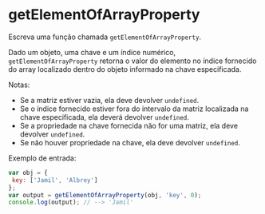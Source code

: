 # getElementOfArrayProperty

Escreva uma função chamada `getElementOfArrayProperty`.

Dado um objeto, uma chave e um índice numérico, `getElementOfArrayProperty`
retorna o valor do elemento no índice fornecido do array localizado dentro do
objeto informado na chave especificada.

Notas:

* Se a matriz estiver vazia, ela deve devolver `undefined`.
* Se o índice fornecido estiver fora do intervalo da matriz localizada na chave
  especificada, ela deverá devolver `undefined`.
* Se a propriedade na chave fornecida não for uma matriz, ela deve devolver
  `undefined`.
* Se não houver propriedade na chave, ela deve devolver `undefined`.

Exemplo de entrada:

```javascript
var obj = {
 key: ['Jamil', 'Albrey']
};
var output = getElementOfArrayProperty(obj, 'key', 0);
console.log(output); // --> 'Jamil'
```
